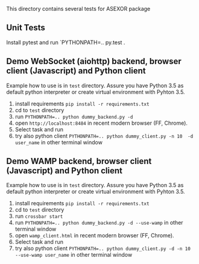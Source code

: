This directory contains several tests for ASEXOR package

Unit Tests
----------

Install pytest and run
`PYTHONPATH=.. py.test .

Demo WebSocket (aiohttp) backend, browser client (Javascript) and Python client
-------------------------------------------------------------------------------
Example how to use is in `test` directory. Assure you have Python 3.5 as default python interpreter or create virtual environment with Pyhton 3.5.
1. install requirements `pip install -r requirements.txt`
2. cd to `test` directory
3. run `PYTHONPATH=.. python dummy_backend.py -d`
4. open `http://localhost:8484` in recent modern browser (FF, Chrome).
5. Select task and run 
6. try also python client `PYTHONPATH=.. python dummy_client.py -n 10  -d user_name` in other terminal window




Demo WAMP backend, browser client (Javascript) and Python client
----------------------------------------------------------------

Example how to use is in `test` directory. Assure you have Python 3.5 as default python interpreter or create virtual environment with Pyhton 3.5.
1. install requirements `pip install -r requirements.txt`
2. cd to `test` directory
3. run `crossbar start`
4. run `PYTHONPATH=.. python dummy_backend.py -d --use-wamp` in other terminal window
5. open `wamp_client.html` in recent modern browser (FF, Chrome).
6. Select task and run 
7. try also python client `PYTHONPATH=.. python dummy_client.py -d -n 10  --use-wamp user_name` in other terminal window


